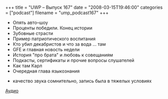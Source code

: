 +++
title = "UWP – Выпуск 167"
date = "2008-03-15T19:46:00"
categories = ["podcast"]
filename = "ump_podcast167"
+++


- Опять авто–шоу
- Проценты победили. Конец истории
- Зубовные страсти
- Пример патриотического воспитания
- Кто убил декабристов и что за вода ... там
- GFE и главная новость недели
- История "про брата" и любовь к совещаниям
- Подкасты, сертификаты и прочие вопросы слушателей
- Как там Карл
- Очередная глава языкознания


* качество звука сомнительно, запись была в тяжелых условиях

[Аудио](https://podcast.umputun.com/media/ump_podcast167.mp3)
<audio src="https://podcast.umputun.com/media/ump_podcast167.mp3" preload="none">